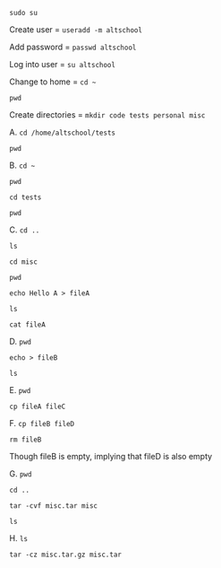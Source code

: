`sudo su`

Create user = `useradd -m altschool`

Add password = `passwd altschool`

Log into user = `su altschool`

Change to home = `cd ~`

`pwd`

Create directories = `mkdir code tests personal misc`

A. `cd /home/altschool/tests`

  `pwd`

B. `cd ~`

   `pwd`
   
  `cd tests`
    
  `pwd`

C. `cd ..`

`ls`

`cd misc`

`pwd`

`echo Hello A > fileA`

`ls`

`cat fileA`

D. `pwd`

`echo > fileB`

`ls`

E. `pwd`

`cp fileA fileC`

F. `cp fileB fileD`

`rm fileB`

Though fileB is empty, implying that fileD is also empty

G.  `pwd`

`cd ..`

`tar -cvf misc.tar misc`

`ls`

H. `ls`

`tar -cz misc.tar.gz misc.tar`

